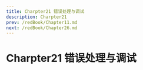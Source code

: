 ```yaml
---
title: Charpter21 错误处理与调试
description: Charpter21
prev: /redBook/Chapter11.md
next: /redBook/Chapter26.md
---
```


# Charpter21 错误处理与调试